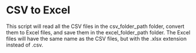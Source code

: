 # CSV to Excel

This script will read all the CSV files in the csv_folder_path folder, convert them to Excel files, and save them in the excel_folder_path folder. The Excel files will have the same name as the CSV files, but with the .xlsx extension instead of .csv.
